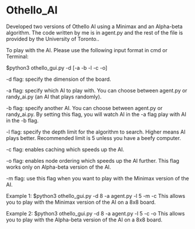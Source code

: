 # Othello_AI

Developed two versions of Othello AI using a Minimax and an Alpha-beta algorithm. The code written by me is in agent.py and the rest of the file is provided by the University of Toronto..

To play with the AI. Please use the following input format in cmd or Terminal:

$python3 othello_gui.py -d <dimension> [-a <agentA> -b <agentB> -l <depth-limit> -c -o]

-d flag: specify the dimension of the board.
  
-a flag: specify which AI to play with. You can choose between agent.py or randy_ai.py (an AI that plays randomly).
 
-b flag: specify another AI. You can choose between agent.py or randy_ai.py. By setting this flag, you will watch AI in the -a flag play with AI in the -b flag.
 
-l flag: specify the depth limit for the algorithm to search. Higher means AI plays better. Recommended limit is 5 unless you have a beefy computer.

-c flag: enables caching which speeds up the AI.

-o flag: enables node ordering which speeds up the AI further. This flag works only on Alpha-beta version of the AI.
 
-m flag: use this flag when you want to play with the Minimax version of the AI.

Example 1: $python3 othello_gui.py -d 8 -a agent.py -l 5 -m -c
This allows you to play with the Minimax version of the AI on a 8x8 board.

Example 2: $python3 othello_gui.py -d 8 -a agent.py -l 5 -c -o
This allows you to play with the Alpha-beta version of the AI on a 8x8 board.
